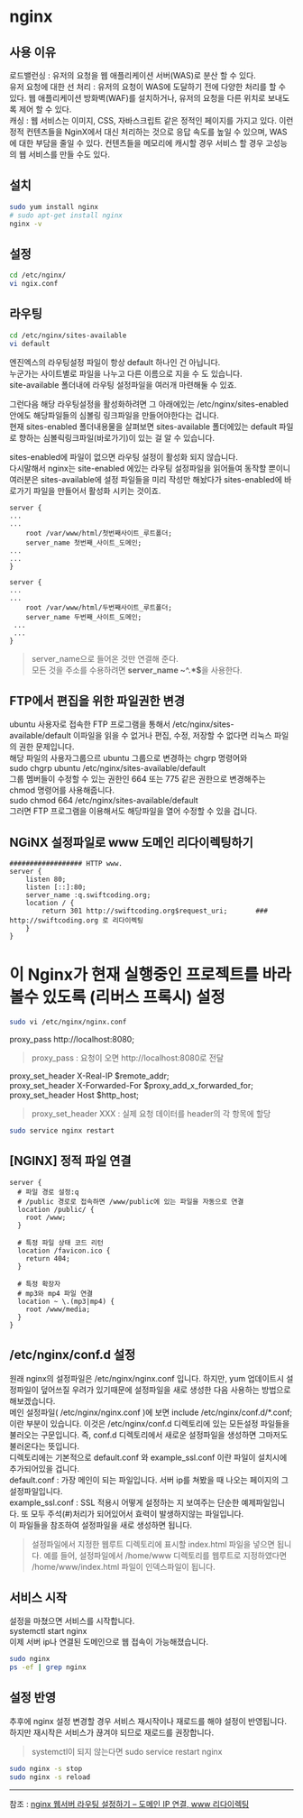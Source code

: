 
# nginx

## 사용 이유
로드밸런싱 : 유저의 요청을 웹 애플리케이션 서버(WAS)로 분산 할 수 있다.  
유저 요청에 대한 선 처리 : 유저의 요청이 WAS에 도달하기 전에 다양한 처리를 할 수 있다. 웹 애플리케이션 방화벽(WAF)를 설치하거나, 유저의 요청을 다른 위치로 보내도록 제어 할 수 있다.  
캐싱 : 웹 서비스는 이미지, CSS, 자바스크립트 같은 정적인 페이지를 가지고 있다. 이런 정적 컨텐츠들을 NginX에서 대신 처리하는 것으로 응답 속도를 높일 수 있으며, WAS에 대한 부담을 줄일 수 있다. 컨텐츠들을 메모리에 캐시할 경우 서비스 할 경우 고성능의 웹 서비스를 만들 수도 있다.  

## 설치
```bash
sudo yum install nginx
# sudo apt-get install nginx
nginx -v
```

## 설정
```bash
cd /etc/nginx/
vi ngix.conf
```

## 라우팅
```bash
cd /etc/nginx/sites-available
vi default
```
엔진엑스의 라우팅설정 파일이 항상 default  하나인 건 아닙니다.  
누군가는 사이트별로 파일을 나누고 다른 이름으로 지을 수 도 있습니다.    
site-available 폴더내에 라우팅 설정파일을 여러개 마련해둘 수 있죠.  

그런다음 해당 라우팅설정을 활성화하려면 그 아래에있는 /etc/nginx/sites-enabled 안에도 해당파일들의 심볼링 링크파일을 만들어야한다는 겁니다.  
현재 sites-enabled 폴더내용물을 살펴보면 sites-available 폴더에있는 default 파일로 향하는 심볼릭링크파일(바로가기)이 있는 걸 알 수 있습니다.  

sites-enabled에 파일이 없으면 라우팅 설정이 활성화 되지 않습니다.  
다시말해서 nginx는 site-enabled 에있는 라우팅 설정파일을 읽어들여 동작할 뿐이니 여러분은 sites-available에 설정 파일들을 미리 작성만 해놨다가 sites-enabled에 바로가기 파일을 만들어서 활성화 시키는 것이죠.  

```vim
server { 
...
...
    root /var/www/html/첫번째사이트_루트폴더; 
    server_name 첫번째_사이트_도메인;
...
...
}

server {
...
... 
    root /var/www/html/두번째사이트_루트폴더; 
    server_name 두번째_사이트_도메인;
 ...
 ... 
}
```
> server_name으로 들어온 것만 연결해 준다.  
> 모든 것을 주소를 수용하려면 <b>server_name ~^.*$</b>을 사용한다.  

## FTP에서 편집을 위한 파일권한 변경
ubuntu 사용자로 접속한 FTP 프로그램을 통해서 /etc/nginx/sites-available/default 이파일을 읽을 수 없거나 편집, 수정, 저장할 수 없다면 리눅스 파일의 권한 문제입니다.  
해당 파일의 사용자그룹으르 ubuntu 그룹으로 변경하는 chgrp 명령어와  
sudo chgrp ubuntu /etc/nginx/sites-available/default  
그룹 멤버들이 수정할 수 있는 권한인 664 또는 775 같은 권한으로 변경해주는 chmod 명령어를 사용해줍니다.  
sudo chmod 664 /etc/nginx/sites-available/default  
그러면 FTP 프로그램을 이용해서도 해당파일을 열어 수정할 수 있을 겁니다.  

## NGiNX 설정파일로 www 도메인 리다이렉팅하기
```vim
################## HTTP www.
server {
    listen 80;
    listen [::]:80;
    server_name :q.swiftcoding.org;
    location / {
        return 301 http://swiftcoding.org$request_uri;       ### http://swiftcoding.org 로 리다이렉팅
    }
}
```

# 이 Nginx가 현재 실행중인 프로젝트를 바라볼수 있도록 (리버스 프록시) 설정

```bash
sudo vi /etc/nginx/nginx.conf
```

proxy_pass http://localhost:8080;  
> proxy_pass : 요청이 오면 http://localhost:8080로 전달  

proxy_set_header X-Real-IP $remote_addr;  
proxy_set_header X-Forwarded-For $proxy_add_x_forwarded_for;  
proxy_set_header Host $http_host;  
> proxy_set_header XXX : 실제 요청 데이터를 header의 각 항목에 할당  

```bash
sudo service nginx restart
```

## [NGINX] 정적 파일 연결
```vim
server {
  # 파일 경로 설정:q
  # /public 경로로 접속하면 /www/public에 있는 파일을 자동으로 연결
  location /public/ {
    root /www;
  }

  # 특정 파일 상태 코드 리턴
  location /favicon.ico {
    return 404;
  }

  # 특정 확장자
  # mp3와 mp4 파일 연결
  location ~ \.(mp3|mp4) {
    root /www/media;
  }
}
```

## /etc/nginx/conf.d 설정
원래 nginx의 설정파일은 /etc/nginx/nginx.conf 입니다. 하지만, yum 업데이트시 설정파일이 덮어쓰질 우려가 있기때문에 설정파일을 새로 생성한 다음 사용하는 방법으로 해보겠습니다.  
메인 설정파일( /etc/nginx/nginx.conf )에 보면 include /etc/nginx/conf.d/*.conf; 이란 부분이 있습니다. 이것은 /etc/nginx/conf.d 디렉토리에 있는 모든설정 파일들을 불러오는 구문입니다. 즉, conf.d 디렉토리에서 새로운 설정파일을 생성하면 그마저도 불러온다는 뜻입니다.   
디렉토리에는 기본적으로 default.conf 와 example_ssl.conf 이란 파일이 설치시에 추가되어있을 겁니다.  
default.conf : 가장 메인이 되는 파일입니다. 서버 ip를 쳐봤을 때 나오는 페이지의 그 설정파일입니다.  
example_ssl.conf : SSL 적용시 어떻게 설정하는 지 보여주는 단순한 예제파일입니다. 또 모두 주석(#)처리가 되어있어서 효력이 발생하지않는 파일입니다.   
이 파일들을 참조하여 설정파일을 새로 생성하면 됩니다.  
> 설정파일에서 지정한 웹루트 디렉토리에 표시할 index.html 파일을 넣으면 됩니다. 예를 들어, 설정파일에서 /home/www 디렉토리를 웹루트로 지정하였다면 /home/www/index.html 파일이 인덱스파일이 됩니다.  

## 서비스 시작
설정을 마쳤으면 서비스를 시작합니다.  
systemctl start nginx  
이제 서버 ip나 연결된 도메인으로 웹 접속이 가능해졌습니다.  
```bash
sudo nginx
ps -ef | grep nginx
```

## 설정 반영
추후에 nginx 설정 변경할 경우 서비스 재시작이나 재로드를 해야 설정이 반영됩니다.  
하지만 재시작은 서비스가 끊겨야 되므로 재로드를 권장합니다.  
> systemctl이 되지 않는다면 sudo service restart nginx  
```bash
sudo nginx -s stop
sudo nginx -s reload
```

---
참조 : [nginx 웹서버 라우팅 설정하기 – 도메인 IP 연결, www 리다이렉팅](https://swiftcoding.org/nginx-routing)